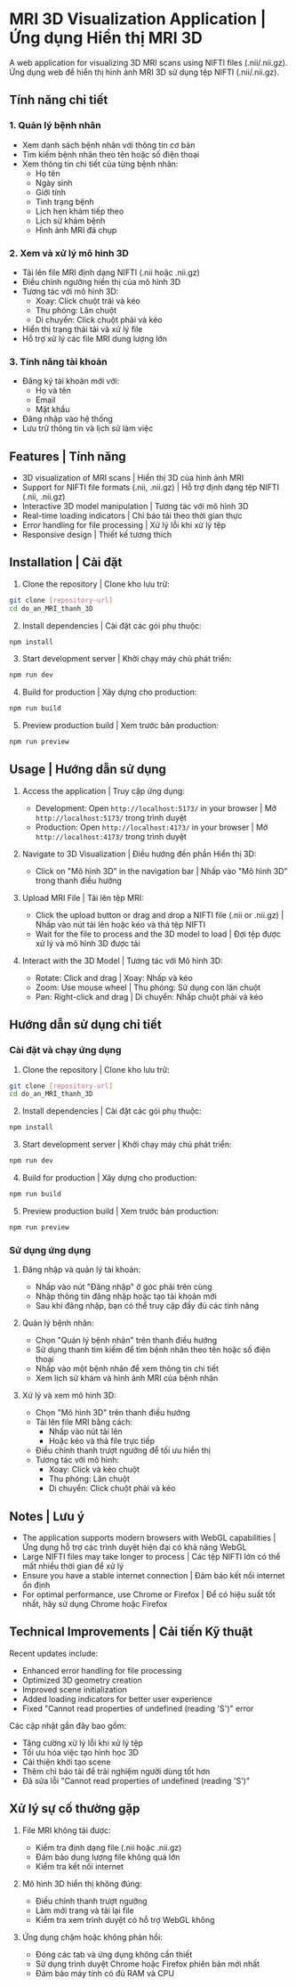 # MRI 3D Visualization Application | Ứng dụng Hiển thị MRI 3D

A web application for visualizing 3D MRI scans using NIFTI files (.nii/.nii.gz).
Ứng dụng web để hiển thị hình ảnh MRI 3D sử dụng tệp NIFTI (.nii/.nii.gz).

## Tính năng chi tiết

### 1. Quản lý bệnh nhân
- Xem danh sách bệnh nhân với thông tin cơ bản
- Tìm kiếm bệnh nhân theo tên hoặc số điện thoại
- Xem thông tin chi tiết của từng bệnh nhân:
  - Họ tên
  - Ngày sinh
  - Giới tính
  - Tình trạng bệnh
  - Lịch hẹn khám tiếp theo
  - Lịch sử khám bệnh
  - Hình ảnh MRI đã chụp

### 2. Xem và xử lý mô hình 3D
- Tải lên file MRI định dạng NIFTI (.nii hoặc .nii.gz)
- Điều chỉnh ngưỡng hiển thị của mô hình 3D
- Tương tác với mô hình 3D:
  - Xoay: Click chuột trái và kéo
  - Thu phóng: Lăn chuột
  - Di chuyển: Click chuột phải và kéo
- Hiển thị trạng thái tải và xử lý file
- Hỗ trợ xử lý các file MRI dung lượng lớn

### 3. Tính năng tài khoản
- Đăng ký tài khoản mới với:
  - Họ và tên
  - Email
  - Mật khẩu
- Đăng nhập vào hệ thống
- Lưu trữ thông tin và lịch sử làm việc

## Features | Tính năng

- 3D visualization of MRI scans | Hiển thị 3D của hình ảnh MRI
- Support for NIFTI file formats (.nii, .nii.gz) | Hỗ trợ định dạng tệp NIFTI (.nii, .nii.gz)
- Interactive 3D model manipulation | Tương tác với mô hình 3D
- Real-time loading indicators | Chỉ báo tải theo thời gian thực
- Error handling for file processing | Xử lý lỗi khi xử lý tệp
- Responsive design | Thiết kế tương thích

## Installation | Cài đặt

1. Clone the repository | Clone kho lưu trữ:
```bash
git clone [repository-url]
cd do_an_MRI_thanh_3D
```

2. Install dependencies | Cài đặt các gói phụ thuộc:
```bash
npm install
```

3. Start development server | Khởi chạy máy chủ phát triển:
```bash
npm run dev
```

4. Build for production | Xây dựng cho production:
```bash
npm run build
```

5. Preview production build | Xem trước bản production:
```bash
npm run preview
```

## Usage | Hướng dẫn sử dụng

1. Access the application | Truy cập ứng dụng:
   - Development: Open `http://localhost:5173/` in your browser | Mở `http://localhost:5173/` trong trình duyệt
   - Production: Open `http://localhost:4173/` in your browser | Mở `http://localhost:4173/` trong trình duyệt

2. Navigate to 3D Visualization | Điều hướng đến phần Hiển thị 3D:
   - Click on "Mô hình 3D" in the navigation bar | Nhấp vào "Mô hình 3D" trong thanh điều hướng

3. Upload MRI File | Tải lên tệp MRI:
   - Click the upload button or drag and drop a NIFTI file (.nii or .nii.gz) | Nhấp vào nút tải lên hoặc kéo và thả tệp NIFTI
   - Wait for the file to process and the 3D model to load | Đợi tệp được xử lý và mô hình 3D được tải

4. Interact with the 3D Model | Tương tác với Mô hình 3D:
   - Rotate: Click and drag | Xoay: Nhấp và kéo
   - Zoom: Use mouse wheel | Thu phóng: Sử dụng con lăn chuột
   - Pan: Right-click and drag | Di chuyển: Nhấp chuột phải và kéo

## Hướng dẫn sử dụng chi tiết

### Cài đặt và chạy ứng dụng

1. Clone the repository | Clone kho lưu trữ:
```bash
git clone [repository-url]
cd do_an_MRI_thanh_3D
```

2. Install dependencies | Cài đặt các gói phụ thuộc:
```bash
npm install
```

3. Start development server | Khởi chạy máy chủ phát triển:
```bash
npm run dev
```

4. Build for production | Xây dựng cho production:
```bash
npm run build
```

5. Preview production build | Xem trước bản production:
```bash
npm run preview
```

### Sử dụng ứng dụng

1. Đăng nhập và quản lý tài khoản:
   - Nhấp vào nút "Đăng nhập" ở góc phải trên cùng
   - Nhập thông tin đăng nhập hoặc tạo tài khoản mới
   - Sau khi đăng nhập, bạn có thể truy cập đầy đủ các tính năng

2. Quản lý bệnh nhân:
   - Chọn "Quản lý bệnh nhân" trên thanh điều hướng
   - Sử dụng thanh tìm kiếm để tìm bệnh nhân theo tên hoặc số điện thoại
   - Nhấp vào một bệnh nhân để xem thông tin chi tiết
   - Xem lịch sử khám và hình ảnh MRI của bệnh nhân

3. Xử lý và xem mô hình 3D:
   - Chọn "Mô hình 3D" trên thanh điều hướng
   - Tải lên file MRI bằng cách:
     + Nhấp vào nút tải lên
     + Hoặc kéo và thả file trực tiếp
   - Điều chỉnh thanh trượt ngưỡng để tối ưu hiển thị
   - Tương tác với mô hình:
     + Xoay: Click và kéo chuột
     + Thu phóng: Lăn chuột
     + Di chuyển: Click chuột phải và kéo

## Notes | Lưu ý

- The application supports modern browsers with WebGL capabilities | Ứng dụng hỗ trợ các trình duyệt hiện đại có khả năng WebGL
- Large NIFTI files may take longer to process | Các tệp NIFTI lớn có thể mất nhiều thời gian để xử lý
- Ensure you have a stable internet connection | Đảm bảo kết nối internet ổn định
- For optimal performance, use Chrome or Firefox | Để có hiệu suất tốt nhất, hãy sử dụng Chrome hoặc Firefox

## Technical Improvements | Cải tiến Kỹ thuật

Recent updates include:
- Enhanced error handling for file processing
- Optimized 3D geometry creation
- Improved scene initialization
- Added loading indicators for better user experience
- Fixed "Cannot read properties of undefined (reading 'S')" error

Các cập nhật gần đây bao gồm:
- Tăng cường xử lý lỗi khi xử lý tệp
- Tối ưu hóa việc tạo hình học 3D
- Cải thiện khởi tạo scene
- Thêm chỉ báo tải để trải nghiệm người dùng tốt hơn
- Đã sửa lỗi "Cannot read properties of undefined (reading 'S')"

## Xử lý sự cố thường gặp

1. File MRI không tải được:
   - Kiểm tra định dạng file (.nii hoặc .nii.gz)
   - Đảm bảo dung lượng file không quá lớn
   - Kiểm tra kết nối internet

2. Mô hình 3D hiển thị không đúng:
   - Điều chỉnh thanh trượt ngưỡng
   - Làm mới trang và tải lại file
   - Kiểm tra xem trình duyệt có hỗ trợ WebGL không

3. Ứng dụng chậm hoặc không phản hồi:
   - Đóng các tab và ứng dụng không cần thiết
   - Sử dụng trình duyệt Chrome hoặc Firefox phiên bản mới nhất
   - Đảm bảo máy tính có đủ RAM và CPU